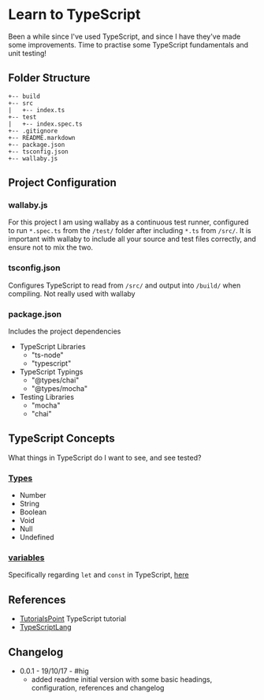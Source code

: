 # Learn to TypeScript

Been a while since I've used TypeScript, and since I have they've made some improvements. Time to practise some TypeScript fundamentals and unit testing!

## Folder Structure

```ascii
+-- build
+-- src
|   +-- index.ts
+-- test
|   +-- index.spec.ts
+-- .gitignore
+-- README.markdown
+-- package.json
+-- tsconfig.json
+-- wallaby.js
```

## Project Configuration

### wallaby.js

For this project I am using wallaby as a continuous test runner, configured to run `*.spec.ts` from the `/test/` folder after including `*.ts` from `/src/`. It is important with wallaby to include all your source and test files correctly, and ensure not to mix the two.

### tsconfig.json

Configures TypeScript to read from `/src/` and output into `/build/` when compiling. Not really used with wallaby

### package.json

Includes the project dependencies

* TypeScript Libraries
  * "ts-node"
  * "typescript"
* TypeScript Typings
  * "@types/chai"
  * "@types/mocha"
* Testing Libraries
  * "mocha"
  * "chai"

## TypeScript Concepts

What things in TypeScript do I want to see, and see tested?

### [Types](https://www.tutorialspoint.com/typeScript/typeScript_types.htm)

* Number
* String
* Boolean
* Void
* Null
* Undefined

### [variables](https://www.tutorialspoint.com/typeScript/typeScript_variables.htm)

Specifically regarding `let` and `const` in TypeScript, [here](https://www.typescriptlang.org/docs/handbook/variable-declarations.html)

## References

* [TutorialsPoint](https://www.tutorialspoint.com/typescript/index.htm) TypeScript tutorial
* [TypeScriptLang](https://www.typescriptlang.org/index.html)

## Changelog

* 0.0.1 - 19/10/17 - #hig
  * added readme initial version with some basic headings, configuration, references and changelog
